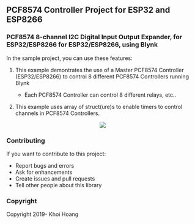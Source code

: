 ## PCF8574 Controller Project for ESP32 and ESP8266

### PCF8574 8-channel I2C Digital Input Output Expander, for ESP32/ESP8266 for ESP32/ESP8266, using Blynk

In the sample project, you can use these features:

1. This example demontrates the use of a Master PCF8574 Controller (ESP32/ESP8266) to control 8 different PCF8574 Controllers running Blynk
   - Each PCF8574 Controller can control 8 different relays, etc..
   
2. This example uses array of struct(ure)s to enable timers to control channels in PCF8574 Controllers.

<p align="center">
    <img src="https://github.com/khoih-prog/SmallProjects/tree/master/PFC8574_Sync/pics">
</p>

### Contributing
If you want to contribute to this project:
- Report bugs and errors
- Ask for enhancements
- Create issues and pull requests
- Tell other people about this library

### Copyright
Copyright 2019- Khoi Hoang
